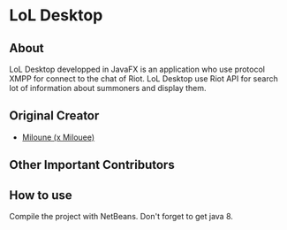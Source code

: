 # LoL Desktop
## About
LoL Desktop developped in JavaFX is an application who use protocol XMPP for connect to the chat of Riot.
LoL Desktop use Riot API for search lot of information about summoners and display them.

## Original Creator
* [Miloune (x Milouee)](http://euw.op.gg/summoner/userName=x%20Milouee)

## Other Important Contributors

## How to use
Compile the project with NetBeans.
Don't forget to get java 8.
